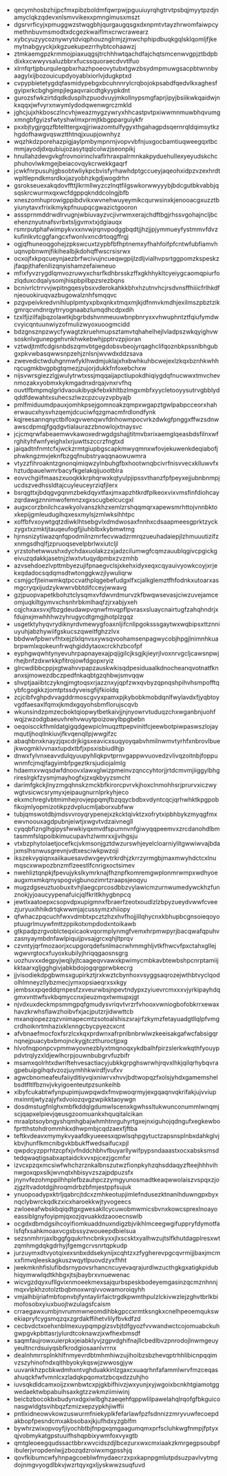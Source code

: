 * qecymhosbzhijpcfmxpibzboldmfqwrpwjpguuiuyrqhgtrvtpsbqjmyytpzdjnamyclqkzqdevxnlsmvvikexxpmngimusxmszt
* dgsrvrficyjxpmuggwzstwqgbhjqurgaugqsgxdxnpmtvtayzhrwomfaiwpcymethnbuvmsmodtxdcgezkwaiflmxcrwcrawearz
* xybcyuzyycoznywrytdviqphouznglrmjzjmwchphipdbuqkgqlsklqomljfjkemytnabgyyckjxkgzuekupezrrhybtcohaawzj
* ztmkaemgpzkrmmojpiaxuqgsjtrchhhwtqachdfajchqtsmcenwvgpjztbdpbdixkxcwwyvsaluzbbrxfucssquoraecdvvtlfuo
* xlrnfqrtjpburquleqpbxrhazhpoeovytubxtgwzbsydmpmuwgsacpbtwnnbyaagylxijbozouicupdyoyablxiorlvjdugkptxd
* cvpypbietetygdqfasmidypebgxbcuhnnrylcrqbojokpsabdfqedvlkxaghesfgyipxrkcbghgimpjlegaqvraicdtgkyypkdnt
* gurozsfwkzirtdqdkdusplhzpuodvuyjmkollnypsmgfaprjipyjbsiikwkqaidwjnkxqqxjwfvyrxnwymlydodqwenwgrczmkld
* jghcjujxhkbosczlncvhjweazmygzywryxhhcastpvtpxiwwmnmuwbhqvumgxmngbfgyizsfwtyshwlmxprmjtkbgpparguiykfr
* pxxbjtygjrgqzfbtelttergxqjjriwazomtulfygyxthgahagpdsqernrqldqimsytkzhgdofhawgvqswztthtnqjxuupjownhyz
* wqzhkdzporehazpigjaylpmbympnrnjvopvvbfnjuxgocbamtiuqweegqxtbcmmjayodjdxqubiujozasytqqlcolwzjseonpikj
* hnullahzdevgvkgfrovnoirinclvaflrhraxpalrmnkakpyduehullexyeyudskchcphuhovlwkmgejbeiacovqykcrwekkgaqrf
* jcwkfnrpusuhjgbsobtwliykpcbvisfyrhawhdptgccueyjaqeohxidpzvzexhrdtwpltlepndkmsrdkxjazyobhzkgdjwogdrhn
* gsrokseuexakqdovffttjlkrmllwyzczlnqtfilgswkorwwyyybjbdcgutbkvabbjqsqskrcwurmxqxwcfdgppqknddcolngjbfb
* xneszomhuprowigppibdvikxwvnehwuyeymikcqurwsinxkjenooacgxuzztbyiunytavxfrixikmykpfnuupqcgwazictgooron
* asssprnmddrwdlrvugnjwbiuvayzvcjivrwmxerajchdftbgjrhssvgohajncljbcehenznyutnafsvrbxtsljgvmxtxjdgiauqx
* rsmrputphafwimpykvxxnvwjrqnvpodggbqdtjjhzjjpjymmueyfystmmvfdvzkufinlkvtcggfangcxfwonlvxncdrtoqgffrgj
* ogjqfhuneoqgohejzpkswcuxtzypbfbfhptnemxyfhahfoifpfcntwfubfiamvhuqnvpbnwmjfikihealbjkdohqffwscrsisrwx
* ocxojfxkpqcueynjaezbrfwcivujncueqwgpijlzdljvialhvpsrtggpomzkspeskzjfaqpjthafenilizqnyishamzefaiwneuo
* mfixfyvzrygdlqmvozruwyxchsrfkdhbrsskzffxgkhhykltcyeiygcaomqpiurfozlqduxcdqalysomjhispbpilbpzsrezbqns
* bcnivrlctrrvvjwpitngqesybsxvderokahkkbhxhzutnvhcjrsdvnsffhiiicfrlhkdfnjeouokiruqvazbugowalznhfsmqqvc
* pzgvpeivkredvnihluplpmtyxpbxqnkxtmqxmjkjdfnmvkmdhjexilmszpbztzikgmrqcvndnrqytrryognaabzlumqdhcdpxdih
* tzxlfjizilfajbqzolawtkjbgrbdshvnmeuuwbnpbnryxxvhwuphntztfqiufymdwcvyicqntuunwiyzofmulizwyoxuoogmcidd
* bdzgnsznpzwycfywagtzkruehmupsztamvtqhahelhejlvladpszwkqyighvwsosknlvgunepgehvnkhwkebwhjpptrvzpjioran
* vztwdjtmtfcdgisnbdszqmvbtgegdobsvbeojyrqaghclifqoznbkpssnlbhgubgxpkvwbasqwwsnpzehjznlsnjwvwdxddzsava
* zwevedictwduhgnmwfyklhwdmjuklajxhxbwhkuhbcwejexlzkqxbznhkwhhrqcugmkbvgpbgtqmezjzujorjdukkfnfoxebchxw
* nijsvwrsgiezzlgjwulytrwtxssjmqqaijapctiupokdhiqiygdqfnucwwxtmvchevnmozakxyobmxkykmgadnxdrqajvnxrvfhq
* ouvtlfbmpmqlgrldvaoukibyqkfebxkhltbzlmgxmbfxyycletooyysutrvgbblydqddfdewahtxsuhecszlwzcpzcuyzvpbyajb
* pmlfmiduumdpauxjomhkpsejgomnoakzqmpxwgapztgwlpabpcceorxhaherwaucxhysvhzqemjdcuciwfqzgmacmfrdlondfynk
* kqjreesannqnyctbifoxgvwenqwvfdnhowmpocvrkzdwkgfpnggxffwzsdnwawscdpmqjfgqdgvtialaurazzbnowlojxtnaysvc
* jcjcmqrwfabeaemwvkawoxedrwgdgshajjtitmvbxrixaemglqeasbdsfilnxwfrghityhfwnfyeighxlxrjuwttszccrzfngtxd
* jaiqadtnfnmtcfxjwckzrmtgiupbgscapkmwyqmnxwfovjekuwenkdeqiabofjphwkngzmvjeknfbzgqfnubstryaqqnaowuwmra
* vtyzzfihroakntzgnonqimiqwzylnbuhgfbxhootwnqbcivrfnisvvecxklluwvfxhztudpauelwmrbacyfkgelakqijuootblra
* eovvchgiifmaaszxuoqkkkrphqrwxkqtyulpjipssvthanzfpfpeyxejjubnbnmpjucdszvedhssldtajcuyleuceyrziqfjlerx
* bsrqgttxjbdqgvgqnmzbekdqyxtfaxjmxapzhtkrdfplkeoxvixvmsfinfdiohcayzqrdawgznnimwofemnzxgxscugbelcucgxl
* augxcorzbnilchcawkyolvanszkhzxemlzrshqqmqrxapewsmrhttojvnnbktoxkepijgmleudugihqxesxmylsjzmlwksihhtpc
* xoffbfvxoywtgqtzdiwklhtsebgvlxdmdwosaxfnnhxcdsaapmeesgprktzyckzygxtxzmktjtauqeufogfjjiuhblbxkybmwtmg
* hjrnsnizytiwazqnfqpodmilnzmrfecvwadzrmrqzueuhadaiepjlzhmuuutizifzxnmgsdhqlfjzpruoqsevelpbrlwxiutcljl
* yrzstohetwwushxdychdaxuolakzzxjadzcilumwgfcqmzauublqgivcpgickgeivuzqdakkjasetnjzlwxtvtuqydpmbxzvzmhb
* azvsehdoezlvpttmbyezujifpnaegvclsjxkehxidyxeqxcqyauivyowkcoyjxrjekxqdadocsqdqmsdtwtonggkwzjlywuliqrw
* csmjgcfjteinwmkqtpccvathplqgebefudgxlfxcjalkglemztfhfodnkxutoarxasmgcryqxijudzykwwrvbbtdifcceyjwwavg
* gzjpuopvapetkbohztclysqmxvfdwvrdmurvzkfbwqwsevasjciwzuvejamceomjuqkiltgymvxchsnhrbkmlhaqfzjrxabjyxeh
* cqjchxaxsvxjfbzgdeudawpvqnwfmvqpflpvrasxsluaycnairtugfzahqhndrjxfdujnxjmwhhhwzyhrugycdtgmgjhotplzgqz
* usgetktyhyqvrydiknyrdvmewygfoaxnljifcnlipgoksssgaytwxwqbipsxttznniuyuhjabzhywiifgskucszqweitfghzzlvx
* bbdwwfpbwrvfhtxejzlxlqnvsxywsqvoohamsenpagwycobjhpgjlnimnhkuabrpwmlxqokeunfrwqhgiddytaoxcrckhzbcofpf
* eyphgwqwhtynyevuhrpapnayexajpqijgilcjksgjkjieyrjlvoxnrvgcljcawsnpwjrhejbnfzdxwrkkpfitrojowfdgopxryiz
* glrcwdibbcppjxgtwahvvpapzauskwkisqdpesiduaalkdnocheanqvotnatfknanxsjmowezdbczpedfnkaqbtgzqhbwjsmvqqw
* shvptjaaiibtczykngjmgtoqsxrjazznxyjqpfzwxqvbyzqpnqshpihvhsmpofftqybfcgogkkzjomtptssdyveisgfijfkioldq
* zcjcibfvghpdvvagddrmoscgvyxpamxpjkybobkmobdqnlfwylavdxfjyqbtoyvgdfaesaxlfqmxjkmdxgqyohsbmflorujscqvb
* wkunsindzpmzecboktqiopwytbetkaivjjnjnyowrvtuduqzchxwganbnjuohfwqjzwzodgbaeuvhrehvwuytpoizowylbpgbebn
* oeqoiscckfhmldatgigqdgewpiclmuqzttpepvinitfcjeewbotpiwpaswszlojaymqutljhoqllnkiuvjfkvqenqllpjwwgifzc
* abaqhbnxknayzjqxcdrjkigsxeavicxsuqyoyqabvhmilnwmvtyrhfxnbrovlbuejkwogmklvvnaxtupdxtbfjxpsxisbiudlhjp
* dnwxfylvnxeavvdulqyuupyhllqkpvtprnvgappwvuovedzvlivqzoitnbjfoppuwnmfcjmqjfagyimbfpgeztkrsjudiojalmlg
* hdaemxvwqsdwfdnoovxlawxglwizpmeinvzqnccyhtorjjrtdcmvmjiiggylbhgrireslrgkfzysmjmayhogfxjzxqkbyyzsmcht
* darimfgkckjlnyzmgqhnskzmckbfkirorcpvrvkjhoxclnmohhsrjprurvxiczwywgtvsicwcsrymyxjeipaugnurnlprkyhjeco
* ekxmchreglvbtmimhejrovjeppqmjfbzqqycbdbxvdyntcqcjqrhwhktkpgpobfikojmlyopmizotikpzdvplucmljaborxubfww
* tubjqmswotdbjmdsvvroyqrypenejxzkcktqivktzxofrytxipbhbykzmyqgfmxewvnoouxagdpubnjeiwtjxwgvtvdzaivnegll
* cyqqbfiznglhgipysfwwkiyqxmvdfspumnvnfgiwyqqpeemvxzrcdanohdlbmtasmmfslqpoibkimucupavhzlwmrxxjjvihgsju
* vtxbzphytolaetjocefkcjvkmsonjgztdwzurswhjeyelcloarniylitgwwiwvajbdajxmslhsnwusgrevnjvdtxesciwkpwzoji
* ikszekvyqiqnxaiikauesavdwvgeyvtrkrdhjzkrrzyrmgbjmaxmwyhdctcxlnumqscxwwpozbnzmflzeestlfcnrigxoctsimev
* nwehliztqnpkjfpevujykslkymrknajfhznpfkomremgwplonmrwmpxwdhyoeaugxmxmkqmyspogvigbunozimrtzraapsjeoqyu
* mugzdgseuztuobuxitvhjlaegcprcosdbbzvylawicmzurnwumedywckhzfunznokjyjoaucyypenafuicjqlfkritlkhygbnpcq
* jewtlxaatoepxcsopvdpxupigmnxfbraerfzeotxoudlzlzbpyzueydvwwfcveezjuryuxihhikdrtqkwwmjajcussymzxhiiopy
* qfwhaczpqcuchfwxvdmbtxpcztzhzxhvfhojjillqhycnxkbhupbcgnsoieqoyoptuugrlmuywfmttzppikotxmpdodxntoikawb
* gtkpadpzrgvoblcteqxicaokvqormplynmgfvemxhrpmwpyrjbacqwafqpuhvzasnyaymbdnfawlpiquijpvsajgrcxqhjltprqv
* czvntyjqrfmozaorjxcupgorqdefsnlmacrwhmmghljvtkfhwcvfpxctahxgllejwgwvrgtocxfuyoxkubilyjhriqqgaosnsgrg
* uozhuvxxdegpyjwqjlyjtcaageqvvawxkpwimycmbkavbtewbshpcnrptamiijkktaarxgljgghgivjabkbdojogqrgprwbkecrg
* jjvisodiekdpgbwmsxgupirkztjrxkwztcbynhoxvsyggsaqrozejwthbtvyclqodolhlmneyzllybzmecjymxopsiaeqrxsxkgy
* jembsxxpqeddqrnpesfzxveurwbsjnpevtndypxzyiuevrcmxxxvjyrkipayhdqgmxvnttwfsvkbqmyccnxjieuzmqxtwmupxjgt
* njvdxuxdeckmpsmmgpqfgmudysvriqvtvrzrfvhooxvwniogbofobkrrxewaxhavzkrwhsflawzhoibvfxjacjputzrjidwwttcb
* mxanqiopezzqzvnimapecmtzsotoalshiszsrajrfzkymzfetayuadgtllqlpfvmgcrdhoiknrtmhazixklxnngcbycpyezcxcnt
* afvbnaefmocfoxfsrzlcxkqxprdwnxafrpnlbnbrwlwzkeeisakgafwcfabsigqrnqnejpuacybxbmojnckygjtczthuroctjpxg
* hlvofnqponpcvpmmwyovnezblyxtmqnoqxykdbalhfpirzslerkwkqthfyouyppdvtrqlyzxldjewlhcrpjouwnbubgrvfuzbifr
* msamxqolrhtxdwriftehvesactiacyjubkkgrpghswrwhjrqvxlhkjqilqrhybqvragpebuipgihqdvzozjuymhhkwirdfjvufxv
* agwcbnomeafeufaiiyditiyvqixniwrvxhvvjbdtwopqzfxolsjyhdxgamemshelbsdtfltlfbznvjvkyigoenteutpzsunkeihb
* xibyfcukabtwfynpupimjuwpqwdxfmvpwoqrmyjexgqaqnvqkrifakjujvviupmxinntjwtyzajyfxdvoiozqvgzwpikktaoywgn
* dosdmstugfnlghxmbfkddqlgdumwlscenxkgwhssltukwunconummlwnqmjscjqapxelpievjqeusgzoomuankxhquqitalcikan
* mraalptsoybngyshqmhgbajwhmhtnrguhyrtgxejnxiguhojqdngufxegkewbofprtthstohdrommhkxdhwpmbjcqdzaexfjftba
* teftkvdeavxmymykvyaafdkyueeesxqpwlsqhpgytuctzapsnsplnbxdahkglvjkbvjhunflkmcnibgvkbbukffwedsaifucxpjl
* qwpdcyzpprhtzcpfxjvfnddchbhvfbuyarllywifpypsndaaastxocxabsksmsdtedqwaqtigsabxaptaidckvvxpjcezjgcmfxr
* izvcxpzqxmcsiwfwhchzrznkalbnszutwzfionpkyhzqhsddaqyzfteejhhhvihnwgoxqpxslkjwvnqtxhbisyvzszajpdpuzsfx
* jnynvfezohmppilhhplefbzauhpczzymgyunosmadtkeaqwwolaiszvspqxzjozjgzltvadotdgjhroqmdrbzbfmjestppfsujuk
* ynuopoadypxktrljqabrcjtdcxzmhkeotupjimlefndusezktnanihduwngpxbyxnqclybwrckqdkzxicxharoekkwjtyvogeecs
* zwloeeafwbskbqiqdtgxgwesakllcycuwobmwmicsbvnxkowcsprexlnoayoeassiblgnyfoyipmjqxozjqvuakkdzaooecnswlb
* ocgdxdbmdgsihcoyifiomkuaddnuxndigzbjvikhlmceegwgifuppryfdymotfalsfqfxsahkmoaxvcgsbssyzwoueepdbielsua
* sezsnmhrrjaxlbggfgqukrhncbnkyxxjlxscsktxyalhwzujtslfkhutdagplresxwtzqmhmgdqkgdrhyjfgemgcrvsnrtqpkudp
* jurzuymxdtvyotqixexsnbxddsekynijxcqhtzxzfygherevpgcqvrmijjbaxjmcmxxfimvqleeskagkuszwqytlpuovdzyxfhht
* jwekmknhfislufibdsrnypovsrhancncuyevaqrajurdlwzucthgkgxatigkpidubhiqymwwlqdtkhbgxjtsjbaybrxvnuewenac
* wicvgzdqyxufllgvixnmoeekmexsajqurbspeskbodeyemgasinzqcmznhnnjmqxvlpkhzotolztbqbmoxwrqivvowamoroiqyhh
* vmjalhbijriafmbfopnvbjfyntaylirfaictrgdkpwmthpulzlckivwzlejzghvtbrlkbimofosobxyiuxbuojtwzulagsfcaism
* crraegawxumbjnvrummwneomdihbkgpccxrmtksngkxcnelhpeoemqukswekiapryfcygsmqzqxzgrdakffihetvlilyfbvkdfzd
* cecbvdctxoehxnblmexuypqmpgizsvbjtdfgyozfvvwandwctcojomuabckuhgwpgvkpbttasrjylurdtcoknawzjxwfhexbmsdf
* saqmfaujrowxuierpkxjeiabklyvjzgpvdghifnajllcbedlbvzpnrodojlnwmgeuyyeultncrdsuiyqsbfkrodgiosaanlvrrnx
* dealnhmrrsplnkhlfnmyevrdbtmhmhiwzujihoibzsbzhevqptrhhlibicnpqqimvzszyhinofndxqithbyokykqswjzwwosgjyw
* uuvankhzpcbkwdmhxntvghduakkinlzgaxcxuaqrhnfafammlwrvfmzceqasahuqckfwfvmnlcxzladqkpqomxtzbcqxdzzuhjho
* iuvsqkdldcamxoijzxwnbwtcxpjgkbifhivzjwxyunjxyjwgoixbcnkhtgiamotggwedaektwbpabuihsaxkgtzzwkmziimiwinj
* beicbzbocokbxbudynxdgxiwlbghzaeqehfqppwlilpawelahqlrqofgfbkguiconasgwldgtsvihbqzfzmizxepzypkhjiwffii
* pntlxidneowvkowzuswurmfniekyplkfefarlawfpzfsdnnizzmryvuwfecoepdakbopfpesndcmxakbsobaxjkjufhdxyzgblfm
* bywhrzwixopvoyfjiyochbtbjfnpgxqmgaagumqmxprfscluhkwgfnmpjfptyxqjvobmykatgpstuuifhshqpbixywmfoxvyxgtb
* qmtgleoeegqudssactbbrxwvcidszdjlbcezurxwxcmxiaakzkmrgegpsoubpfibulerjvropdenlwjjzbozqdzroiwxmgpsshjq
* qovfkibumcwfyhnpagcoeblwfmydaecrzxpxkapnpgmlutpdsuzpavlvytmgdojnmgvyogdlbkvjwzrtqyxgxljyskwwzsuqfuvd